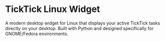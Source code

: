 # TickTick Linux Widget

A modern desktop widget for Linux that displays your active TickTick tasks directly on your desktop. Built with Python and designed specifically for GNOME/Fedora environments.